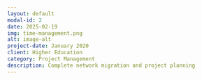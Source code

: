 ```yaml
---
layout: default
modal-id: 2
date: 2025-02-19
img: time-management.png
alt: image-alt
project-date: January 2020
client: Higher Education
category: Project Management
description: Complete network migration and project planning
---
```

